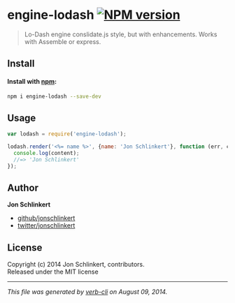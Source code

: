 # engine-lodash [![NPM version](https://badge.fury.io/js/engine-lodash.png)](http://badge.fury.io/js/engine-lodash)

> Lo-Dash engine conslidate.js style, but with enhancements. Works with Assemble or express.

## Install
#### Install with [npm](npmjs.org):

```bash
npm i engine-lodash --save-dev
```

## Usage

```js
var lodash = require('engine-lodash');

lodash.render('<%= name %>', {name: 'Jon Schlinkert'}, function (err, content) {
  console.log(content);
  //=> 'Jon Schlinkert'
});
```

## Author

**Jon Schlinkert**
 
+ [github/jonschlinkert](https://github.com/jonschlinkert)
+ [twitter/jonschlinkert](http://twitter.com/jonschlinkert) 

## License
Copyright (c) 2014 Jon Schlinkert, contributors.  
Released under the MIT license

***

_This file was generated by [verb-cli](https://github.com/assemble/verb-cli) on August 09, 2014._